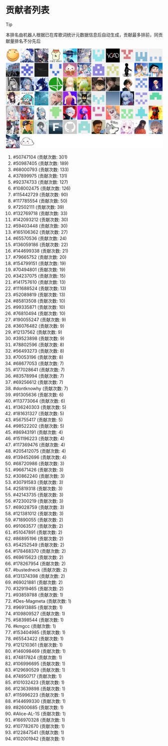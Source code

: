 # 贡献者列表

> [!TIP]
> 本排名由机器人根据已在库歌词统计元数据信息后自动生成，贡献最多排前，同贡献量排名不分先后

![贡献者头像画廊](./CONTRIBUTORS.svg)

1. #50747104 (贡献次数: 301)
2. #50987405 (贡献次数: 189)
3. #68000793 (贡献次数: 133)
4. #37899975 (贡献次数: 131)
5. #92374733 (贡献次数: 127)
6. #108002475 (贡献次数: 126)
7. #115442729 (贡献次数: 90)
8. #117785554 (贡献次数: 50)
9. #72502111 (贡献次数: 39)
10. #132769718 (贡献次数: 33)
11. #142093212 (贡献次数: 30)
12. #59403448 (贡献次数: 30)
13. #165106362 (贡献次数: 27)
14. #65570536 (贡献次数: 24)
15. #136059186 (贡献次数: 22)
16. #144699338 (贡献次数: 21)
17. #79665752 (贡献次数: 20)
18. #154799151 (贡献次数: 19)
19. #70494801 (贡献次数: 19)
20. #34237075 (贡献次数: 15)
21. #141757610 (贡献次数: 13)
22. #111688524 (贡献次数: 13)
23. #52089819 (贡献次数: 13)
24. #85813508 (贡献次数: 10)
25. #99335871 (贡献次数: 10)
26. #76810494 (贡献次数: 10)
27. #190055247 (贡献次数: 9)
28. #36076482 (贡献次数: 9)
29. #12137562 (贡献次数: 9)
30. #39523898 (贡献次数: 9)
31. #78802596 (贡献次数: 8)
32. #56493273 (贡献次数: 8)
33. #70053196 (贡献次数: 8)
34. #68677053 (贡献次数: 7)
35. #177028641 (贡献次数: 7)
36. #83578994 (贡献次数: 7)
37. #69256612 (贡献次数: 7)
38. #dontknowhy (贡献次数: 7)
39. #91305636 (贡献次数: 6)
40. #113773064 (贡献次数: 6)
41. #136240303 (贡献次数: 5)
42. #181631327 (贡献次数: 5)
43. #56755417 (贡献次数: 5)
44. #98522202 (贡献次数: 5)
45. #86943191 (贡献次数: 4)
46. #151196223 (贡献次数: 4)
47. #117369476 (贡献次数: 4)
48. #205412075 (贡献次数: 4)
49. #139452696 (贡献次数: 4)
50. #68720986 (贡献次数: 3)
51. #96671426 (贡献次数: 3)
52. #30862240 (贡献次数: 3)
53. #30791583 (贡献次数: 3)
54. #25819318 (贡献次数: 3)
55. #42143735 (贡献次数: 3)
56. #72300219 (贡献次数: 3)
57. #69028759 (贡献次数: 3)
58. #121381012 (贡献次数: 3)
59. #71890055 (贡献次数: 2)
60. #91063577 (贡献次数: 2)
61. #51047891 (贡献次数: 2)
62. #86895196 (贡献次数: 2)
63. #54252549 (贡献次数: 2)
64. #178468370 (贡献次数: 2)
65. #69615623 (贡献次数: 2)
66. #178267954 (贡献次数: 2)
67. #bustedneck (贡献次数: 2)
68. #131374398 (贡献次数: 2)
69. #69021881 (贡献次数: 2)
70. #32919465 (贡献次数: 2)
71. #93859788 (贡献次数: 1)
72. #Des-Magmeta (贡献次数: 1)
73. #96913885 (贡献次数: 1)
74. #109809527 (贡献次数: 1)
75. #58398544 (贡献次数: 1)
76. #kmgcc (贡献次数: 1)
77. #153404985 (贡献次数: 1)
78. #65543422 (贡献次数: 1)
79. #121210361 (贡献次数: 1)
80. #146098469 (贡献次数: 1)
81. #74817824 (贡献次数: 1)
82. #106996695 (贡献次数: 1)
83. #129690529 (贡献次数: 1)
84. #74950717 (贡献次数: 1)
85. #101032423 (贡献次数: 1)
86. #123639898 (贡献次数: 1)
87. #115996223 (贡献次数: 1)
88. #144699330 (贡献次数: 1)
89. #82600685 (贡献次数: 1)
90. #Alice-AL-1S (贡献次数: 1)
91. #166970328 (贡献次数: 1)
92. #107782670 (贡献次数: 1)
93. #122847541 (贡献次数: 1)
94. #102001942 (贡献次数: 1)
